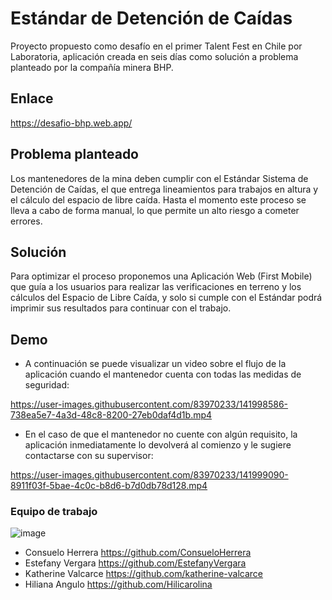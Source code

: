 # Estándar de Detención de Caídas

Proyecto propuesto como desafío en el primer Talent Fest en Chile por Laboratoria, aplicación creada en seis días como solución a problema planteado por la compañía minera BHP. 

## Enlace

https://desafio-bhp.web.app/ 

## Problema planteado

Los mantenedores de la mina deben cumplir con el Estándar Sistema de Detención de Caídas, el que entrega lineamientos para trabajos en altura y el cálculo del espacio de libre caída. Hasta el momento este proceso se lleva a cabo de forma manual, lo que permite un alto riesgo a cometer errores.

## Solución

Para optimizar el proceso proponemos una Aplicación Web (First Mobile) que guía a los usuarios para realizar las verificaciones en terreno y los cálculos del Espacio de Libre Caída, y solo si cumple con el Estándar podrá imprimir sus resultados para continuar con el trabajo.

## Demo

* A continuación se puede visualizar un video sobre el flujo de la aplicación cuando el mantenedor cuenta con todas las medidas de seguridad:

https://user-images.githubusercontent.com/83970233/141998586-738ea5e7-4a3d-48c8-8200-27eb0daf4d1b.mp4

* En el caso de que el mantenedor no cuente con algún requisito, la aplicación inmediatamente lo devolverá al comienzo y le sugiere contactarse con su supervisor:

https://user-images.githubusercontent.com/83970233/141999090-8911f03f-5bae-4c0c-b8d6-b7d0db78d128.mp4

### Equipo de trabajo

![image](https://user-images.githubusercontent.com/83970233/141999533-5fac5e76-e456-4eff-916c-d5b2bdfe0bf6.png)
 
 * Consuelo Herrera https://github.com/ConsueloHerrera
 * Estefany Vergara https://github.com/EstefanyVergara
 * Katherine Valcarce https://github.com/katherine-valcarce
 * Hiliana Angulo https://github.com/Hilicarolina
